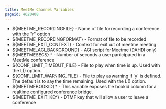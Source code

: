 ```yaml
---
title: MeetMe Channel Variables
pageid: 4620408
---
```


* ${MEETME_RECORDINGFILE} - Name of file for recording a conference with the "r" option
* ${MEETME_RECORDINGFORMAT} - Format of file to be recorded
* ${MEETME_EXIT_CONTEXT} - Context for exit out of meetme meeting
* ${MEETME_AGI_BACKGROUND} - AGI script for Meetme (DAHDI only)
* ${MEETMESECS} \* - Number of seconds a user participated in a MeetMe conference
* ${CONF_LIMIT_TIMEOUT_FILE} - File to play when time is up. Used with the L() option.
* ${CONF_LIMIT_WARNING_FILE} - File to play as warning if 'y' is defined. The default is to say the time remaining. Used with the L() option.
* ${MEETMEBOOKID} \* - This variable exposes the bookid column for a realtime configured conference bridge.
* ${MEETME_EXIT_KEY} - DTMF key that will allow a user to leave a conference
